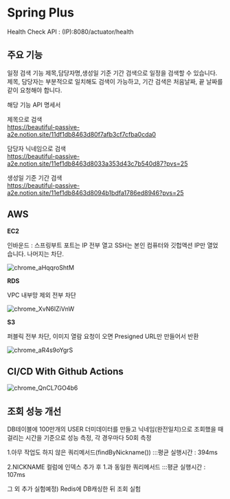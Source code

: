 # Spring Plus

Health Check API : (IP):8080/actuator/health

## 주요 기능
일정 검색 기능
제목,담당자명,생성일 기준 기간 검색으로 일정을 검색할 수 있습니다. 제목, 담당자는 부분적으로 일치해도 검색이 가능하고, 기간 검색은 처음날짜, 끝 날짜를 같이 요청해야 합니다.

해당 기능 API 명세서

제목으로 검색   
https://beautiful-passive-a2e.notion.site/11df1db8463d80f7afb3cf7cfba0cda0

담당자 닉네임으로 검색  
https://beautiful-passive-a2e.notion.site/11ef1db8463d8033a353d43c7b540d87?pvs=25

생성일 기준 기간 검색  
https://beautiful-passive-a2e.notion.site/11ef1db8463d8094b1bdfa1786ed8946?pvs=25

## AWS

**EC2**

인바운드 : 스프링부트 포트는 IP 전부 열고 SSH는 본인 컴퓨터와 깃헙액션 IP만 열었습니다. 나머지는 차단. 

![chrome_aHqqroShtM](https://github.com/user-attachments/assets/b1496e32-b9f2-4513-8889-92c4b76f802c)

**RDS**

VPC 내부망 제외 전부 차단

![chrome_XvN6IZiVnW](https://github.com/user-attachments/assets/3af95cbb-ab08-4127-9a43-58a68a202268)

**S3**

퍼블릭 전부 차단, 이미지 열람 요청이 오면  Presigned URL만 만들어서 반환

![chrome_aR4s9oYgrS](https://github.com/user-attachments/assets/14d6ced7-6bce-4bf7-bc9d-af152ae1a28f)

## CI/CD With Github Actions

![chrome_QnCL7GO4b6](https://github.com/user-attachments/assets/45d4a46a-ec8b-4f0a-ac53-cd2bfea0db5d)

## 조회 성능 개선
DB테이블에 100만개의 USER 더미데이터를 만들고 닉네임(완전일치)으로 조회했을 때 걸리는 시간을 기준으로 성능 측정, 각 경우마다 50회 측정

1.아무 작업도 하지 않은 쿼리메서드(findByNickname())
 :::평균 실행시간 : 394ms

2.NICKNAME 컬럼에 인덱스 추가 후 1.과 동일한 쿼리메서드
:::평균 실행시간 : 107ms


그 외 추가 실험예정) 
Redis에 DB캐싱한 뒤 조회 실험 


